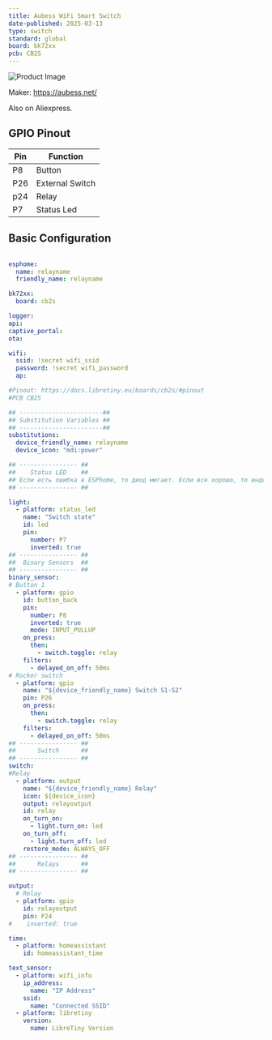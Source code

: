 ```yaml
---
title: Aubess WiFi Smart Switch
date-published: 2025-03-13
type: switch
standard: global
board: bk72xx
pcb: CB2S
---
```

![Product Image](/Aubess-WiFi-Smart-Switch.jpg "Product Image")

Maker: <https://aubess.net/>

Also on Aliexpress.

## GPIO Pinout

| Pin    | Function            |
| ------ | ------------------- |
| P8     | Button              |
| P26    | External Switch     |
| p24    | Relay               |
| P7     | Status Led          |

## Basic Configuration

```yaml

esphome:
  name: relayname
  friendly_name: relayname

bk72xx:
  board: cb2s

logger:
api:
captive_portal:
ota:

wifi:
  ssid: !secret wifi_ssid
  password: !secret wifi_password
  ap:

#Pinout: https://docs.libretiny.eu/boards/cb2s/#pinout
#PCB CB2S

## -----------------------##
## Substitution Variables ##
## -----------------------##
substitutions:
  device_friendly_name: relayname
  device_icon: "mdi:power"

## ---------------- ##
##    Status LED    ##
## Если есть ошибка в ESPhome, то диод мигает. Eсли все хорошо, то индикатором можно управлять из HA
## ---------------- ##

light:
  - platform: status_led
    name: "Switch state"
    id: led
    pin:
      number: P7
      inverted: true
## ---------------- ##
##  Binary Sensors  ##
## ---------------- ##
binary_sensor:
# Button 1
  - platform: gpio
    id: button_back
    pin:
      number: P8
      inverted: true
      mode: INPUT_PULLUP
    on_press:
      then:
        - switch.toggle: relay
    filters:
      - delayed_on_off: 50ms
# Rocker switch
  - platform: gpio
    name: "${device_friendly_name} Switch S1-S2"
    pin: P26
    on_press:
      then:
        - switch.toggle: relay
    filters:
      - delayed_on_off: 50ms
## ---------------- ##
##      Switch      ##
## ---------------- ##
switch:
#Relay
  - platform: output
    name: "${device_friendly_name} Relay"
    icon: ${device_icon}
    output: relayoutput
    id: relay
    on_turn_on:
      - light.turn_on: led
    on_turn_off:
      - light.turn_off: led
    restore_mode: ALWAYS_OFF
## ---------------- ##
##      Relays      ##
## ---------------- ##

output:
  # Relay
  - platform: gpio
    id: relayoutput
    pin: P24
#    inverted: true

time:
  - platform: homeassistant
    id: homeassistant_time

text_sensor:
  - platform: wifi_info
    ip_address:
      name: "IP Address"
    ssid:
      name: "Connected SSID"
  - platform: libretiny
    version:
      name: LibreTiny Version
```
